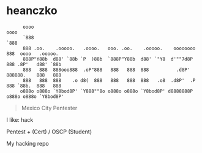 # heanczko
                                                         

          oooo                                                             oooo                  
          `888                                                             `888                  
          888 .oo.    .ooooo.   .oooo.   ooo. .oo.    .ooooo.    oooooooo  888  oooo   .ooooo.  
          888P"Y88b  d88' `88b `P  )88b  `888P"Y88b  d88' `"Y8  d'""7d8P   888 .8P'   d88' `88b 
          888   888  888ooo888  .oP"888   888   888  888          .d8P'    888888.    888   888 
          888   888  888    .o d8(  888   888   888  888   .o8  .d8P'  .P  888 `88b.  888   888 
         o888o o888o `Y8bod8P' `Y888""8o o888o o888o `Y8bod8P' d8888888P  o888o o888o `Y8bod8P' 

> Mexico City
> Pentester

I like: hack

Pentest + (Cert) / OSCP (Student)

My hacking repo



